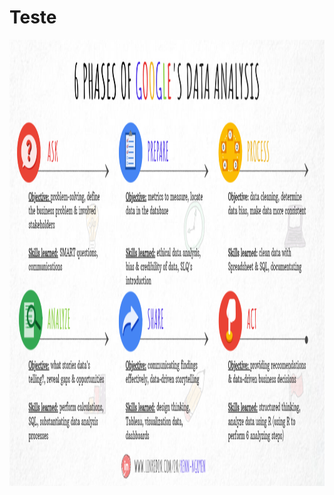 # Teste
<img src="assets/6-google-data-analysis-lifecycle.png" alt="MarineGEO circle logo" style="height: 714px; width:1280px;"/>

